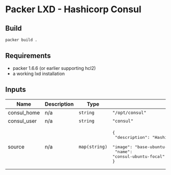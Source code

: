 # Packer LXD - Hashicorp Consul

## Build
```bash
packer build .
```

## Requirements

* packer 1.6.6 (or earlier supporting hcl2)
* a working lxd installation

## Inputs

| Name | Description | Type | Default | Required |
|------|-------------|------|---------|:--------:|
| consul\_home | n/a | `string` | `"/opt/consul"` | no |
| consul\_user | n/a | `string` | `"consul"` | no |
| source | n/a | `map(string)` | <pre>{<br>  "description": "Hashicorp Consul - Ubuntu 20.04",<br>  "image": "base-ubuntu-focal",<br>  "name": "consul-ubuntu-focal"<br>}</pre> | no |
